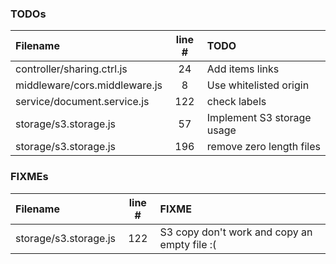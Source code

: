 ### TODOs
| Filename | line # | TODO
|:------|:------:|:------
| controller/sharing.ctrl.js | 24 | Add items links
| middleware/cors.middleware.js | 8 | Use whitelisted origin
| service/document.service.js | 122 | check labels
| storage/s3.storage.js | 57 | Implement S3 storage usage
| storage/s3.storage.js | 196 | remove zero length files

### FIXMEs
| Filename | line # | FIXME
|:------|:------:|:------
| storage/s3.storage.js | 122 | S3 copy don't work and copy an empty file :(